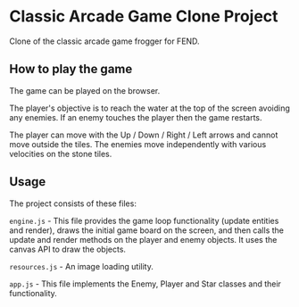 # Classic Arcade Game Clone Project

Clone of the classic arcade game frogger for FEND.


## How to play the game

The game can be played on the browser.

The player's objective is to reach the water at the top of the screen avoiding any enemies. If an enemy touches the player then the game restarts.

The player can move with the Up / Down / Right / Left arrows and cannot move outside the tiles. The enemies move independently with various velocities on the stone tiles.

## Usage

The project consists of these files:

`engine.js` - This file provides the game loop functionality (update entities and render), draws the initial game board on the screen, and then calls the update and render methods on the player and enemy objects. It uses the canvas API to draw the objects.

`resources.js` - An image loading utility.

`app.js` - This file implements the Enemy, Player and Star classes and their functionality.